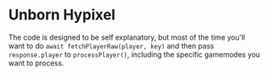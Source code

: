 # Unborn Hypixel

The code is designed to be self explanatory, but most of the time you'll want to do `await fetchPlayerRaw(player, key)` and then pass `response.player` to `processPlayer()`, including the specific gamemodes you want to process.